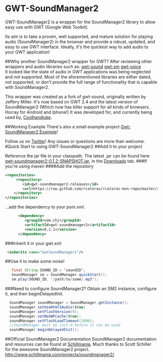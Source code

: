 

# GWT-SoundManager2
GWT-SoundManager2 is a wrapper for the SoundManager2 library to allow easy use with GWT (Google Web Toolkit). 

Its aim is to take a proven, well supported, and mature solution for playing audio (SoundManager2) in the browser  and provide a robust, updated, and easy to use GWT interface. Ideally, it's the quickest way to add audio to your GWT application!

##Why another SoundManager2 wrapper for GWT?
After reviewing other wrappers and audio libraries such as: 
[gwt-sound](http://code.google.com/p/gwt-sound/) [gwt-sm](http://code.google.com/p/gwtsm/) [gwt-voice](http://code.google.com/p/gwt-voices/)  
It looked like the state of audio in GWT applications was being neglected and not supported. Most of the aforementioned libraries are either dated, not supported, or don't provide the full range of functionality that is capable with SoundManager2.

This wrapper was created as a fork of gwt-sound, originally written by Jeffery Miller. It's now based on GWT 2.4 and the latest version of SoundManager2 (Which now has killer support for all kinds of browsers. Horray for Android and Iphone!) It was developed for, and currently being used by, [Coolhandjuke](http://www.coolhandjuke.com).

##Working Example
There's also a small example project [Gwt-SoundManager2 Example](https://github.com/rcaloras/gwt-soundmanager2-example)!

Follow us on [Twitter](http://www.twitter.com/coolhandjuke)! Any issues or questions are more than welcome.
#Quick Start to using GWT-SoundManager2
##Add it to your project

Reference the jar file in your classpath. The latest .jar can be found here [gwt-soundmanager2-0.1.2-SNAPSHOT.jar](https://github.com/downloads/rcaloras/gwt-soundmanager2/gwt-soundmanager2-0.1.2-SNAPSHOT.jar), in the [Downloads](https://github.com/rcaloras/gwt-soundmanager2/downloads) tab.
###If you're using maven
####Add the repository
```xml
<repositories>
     <repository>
        <id>gwt-soundmanager2-releases</id>
        <url>https://raw.github.com/rcaloras/rcaloras-mvn-repo/master/releases</url>
    </repository>
</repositories>
```
...add the dependency to your pom.xml.   
```xml
      <dependency>
         <groupId>com.chj</groupId>
         <artifactId>gwt-soundmanager2</artifactId>
         <version>0.1.1</version>
      </dependency>
```

###Inherit it in your gwt.xml
```xml
 <inherits name="GwtSoundManager2"/>
```


##Use it to make some noise!
```java
   final String SOUND_ID = 'soundID';
   SoundManager sm = SoundManager.quickStart();
   sm.play(SOUND_ID, '/path/to/some/.mp3');
```

###Need to configure SoundManager2?
Obtain an SM2 instance, configure it, and then beginDelayedInit.
```java
  SoundManager soundManager = SoundManager.getInstance();
  soundManager.setUseHtml5Audio(true)
  soundManager.setFlashVersion(9);
  soundManager.setNoSWFCache(true);
  soundManager.setFlashLoadTimeout(1000);
  //SoundManager must be init'd before it can be used.
  soundManager.beginDelayedInit();
```
  
##Official SoundManager2 Documentation
SoundManager2 documentation and resources can be found at [Schillmania](http://www.schillmania.com/projects/soundmanager2/doc/). Much thanks to Scott Schiller for the awesome SoundManager2 project.
http://www.schillmania.com/projects/soundmanager2/
